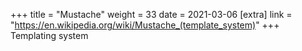 +++
title = "Mustache"
weight = 33
date = 2021-03-06
[extra]
link = "https://en.wikipedia.org/wiki/Mustache_(template_system)"
+++
Templating system

